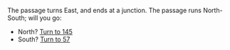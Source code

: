 The passage turns East, and ends at a
junction. The passage runs North-South; will
you go:

- North? [Turn to 145](145)
- South? [Turn to 57](57)
